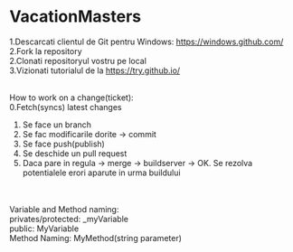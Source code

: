 # VacationMasters

1.Descarcati clientul de Git pentru Windows: https://windows.github.com/ <br>
2.Fork la repository <br>
2.Clonati repositoryul vostru pe local <br>
3.Vizionati tutorialul de la https://try.github.io/ <br><br>

How to work on a change(ticket): <br>
0.Fetch(syncs) latest changes
1. Se face un branch <br>
2. Se fac modificarile dorite -> commit <br>
3. Se face push(publish) <br>
4. Se deschide un pull request <br>
5. Daca pare in regula -> merge -> buildserver -> OK. Se rezolva potentialele erori aparute in urma buildului <br>
<br> <br>

Variable and Method naming: <br>
privates/protected: _myVariable <br>
public: MyVariable <br>
Method Naming: MyMethod(string parameter) <br>
